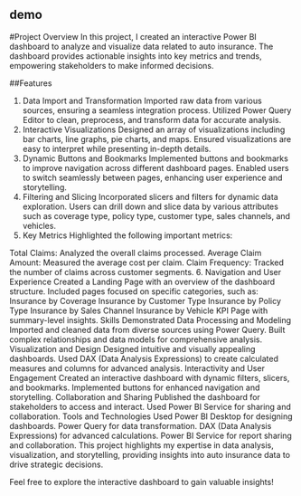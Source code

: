 ## demo
#Project Overview
In this project, I created an interactive Power BI dashboard to analyze and visualize data related to auto insurance. The dashboard provides actionable insights into key metrics and trends, empowering stakeholders to make informed decisions.

##Features
1. Data Import and Transformation
Imported raw data from various sources, ensuring a seamless integration process.
Utilized Power Query Editor to clean, preprocess, and transform data for accurate analysis.
2. Interactive Visualizations
Designed an array of visualizations including bar charts, line graphs, pie charts, and maps.
Ensured visualizations are easy to interpret while presenting in-depth details.
3. Dynamic Buttons and Bookmarks
Implemented buttons and bookmarks to improve navigation across different dashboard pages.
Enabled users to switch seamlessly between pages, enhancing user experience and storytelling.
4. Filtering and Slicing
Incorporated slicers and filters for dynamic data exploration.
Users can drill down and slice data by various attributes such as coverage type, policy type, customer type, sales channels, and vehicles.
5. Key Metrics
Highlighted the following important metrics:

Total Claims: Analyzed the overall claims processed.
Average Claim Amount: Measured the average cost per claim.
Claim Frequency: Tracked the number of claims across customer segments.
6. Navigation and User Experience
Created a Landing Page with an overview of the dashboard structure.
Included pages focused on specific categories, such as:
Insurance by Coverage
Insurance by Customer Type
Insurance by Policy Type
Insurance by Sales Channel
Insurance by Vehicle
KPI Page with summary-level insights.
Skills Demonstrated
Data Processing and Modeling
Imported and cleaned data from diverse sources using Power Query.
Built complex relationships and data models for comprehensive analysis.
Visualization and Design
Designed intuitive and visually appealing dashboards.
Used DAX (Data Analysis Expressions) to create calculated measures and columns for advanced analysis.
Interactivity and User Engagement
Created an interactive dashboard with dynamic filters, slicers, and bookmarks.
Implemented buttons for enhanced navigation and storytelling.
Collaboration and Sharing
Published the dashboard for stakeholders to access and interact.
Used Power BI Service for sharing and collaboration.
Tools and Technologies Used
Power BI Desktop for designing dashboards.
Power Query for data transformation.
DAX (Data Analysis Expressions) for advanced calculations.
Power BI Service for report sharing and collaboration.
This project highlights my expertise in data analysis, visualization, and storytelling, providing insights into auto insurance data to drive strategic decisions.

Feel free to explore the interactive dashboard to gain valuable insights!

